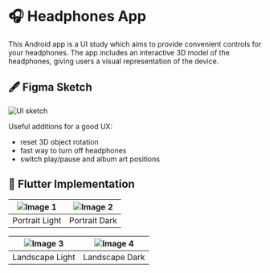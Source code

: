 # 🎧 Headphones App 
This Android app is a UI study which aims to provide convenient controls for your headphones. The app includes an interactive 3D model of the headphones, giving users a visual representation of the device.

## 🖋️ Figma Sketch 
![UI sketch](https://github.com/dalu-wins/headphones-control/blob/main/Headphones%20Control%20Center.png)

Useful additions for a good UX:
- reset 3D object rotation
- fast way to turn off headphones
- switch play/pause and album art positions 

## 📱 Flutter Implementation 
| ![Image 1](https://github.com/dalu-wins/headphones-control/blob/main/screenshots/portrait_light.png) | ![Image 2](https://github.com/dalu-wins/headphones-control/blob/main/screenshots/portrait_dark.png) |
|-------------------------------|-------------------------------|
| Portrait Light                | Portrait Dark               |

| ![Image 3](https://github.com/dalu-wins/headphones-control/blob/main/screenshots/landscape_light.png) | ![Image 4](https://github.com/dalu-wins/headphones-control/blob/main/screenshots/landscape_dark.png) |
|-------------------------------|-------------------------------|
| Landscape Light                 | Landscape Dark                |

